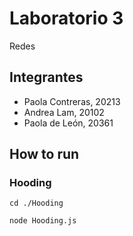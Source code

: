 # Laboratorio 3
Redes

## **Integrantes**
- Paola Contreras, 20213
- Andrea Lam, 20102
- Paola de León, 20361



## **How to run**
### Hooding
```
cd ./Hooding
```
```
node Hooding.js
```